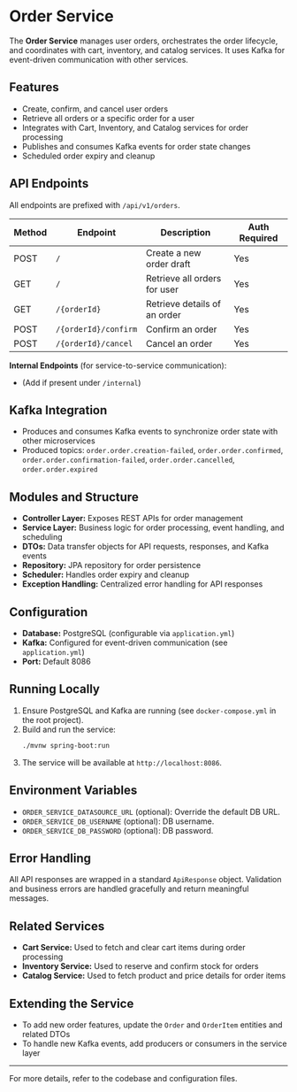 # Order Service

The **Order Service** manages user orders, orchestrates the order lifecycle, and coordinates with cart, inventory, and catalog services. It uses Kafka for event-driven communication with other services.

## Features
- Create, confirm, and cancel user orders
- Retrieve all orders or a specific order for a user
- Integrates with Cart, Inventory, and Catalog services for order processing
- Publishes and consumes Kafka events for order state changes
- Scheduled order expiry and cleanup

## API Endpoints

All endpoints are prefixed with `/api/v1/orders`.

| Method | Endpoint                        | Description                        | Auth Required |
|--------|----------------------------------|------------------------------------|--------------|
| POST   | `/`                             | Create a new order draft           | Yes          |
| GET    | `/`                             | Retrieve all orders for user       | Yes          |
| GET    | `/{orderId}`                    | Retrieve details of an order       | Yes          |
| POST   | `/{orderId}/confirm`            | Confirm an order                   | Yes          |
| POST   | `/{orderId}/cancel`             | Cancel an order                    | Yes          |

**Internal Endpoints** (for service-to-service communication):
- (Add if present under `/internal`)

## Kafka Integration
- Produces and consumes Kafka events to synchronize order state with other microservices
- Produced topics: `order.order.creation-failed`, `order.order.confirmed`, `order.order.confirmation-failed`, `order.order.cancelled`, `order.order.expired`

## Modules and Structure
- **Controller Layer:** Exposes REST APIs for order management
- **Service Layer:** Business logic for order processing, event handling, and scheduling
- **DTOs:** Data transfer objects for API requests, responses, and Kafka events
- **Repository:** JPA repository for order persistence
- **Scheduler:** Handles order expiry and cleanup
- **Exception Handling:** Centralized error handling for API responses

## Configuration
- **Database:** PostgreSQL (configurable via `application.yml`)
- **Kafka:** Configured for event-driven communication (see `application.yml`)
- **Port:** Default 8086

## Running Locally
1. Ensure PostgreSQL and Kafka are running (see `docker-compose.yml` in the root project).
2. Build and run the service:
   ```bash
   ./mvnw spring-boot:run
   ```
3. The service will be available at `http://localhost:8086`.

## Environment Variables
- `ORDER_SERVICE_DATASOURCE_URL` (optional): Override the default DB URL.
- `ORDER_SERVICE_DB_USERNAME` (optional): DB username.
- `ORDER_SERVICE_DB_PASSWORD` (optional): DB password.

## Error Handling
All API responses are wrapped in a standard `ApiResponse` object. Validation and business errors are handled gracefully and return meaningful messages.

## Related Services
- **Cart Service:** Used to fetch and clear cart items during order processing
- **Inventory Service:** Used to reserve and confirm stock for orders
- **Catalog Service:** Used to fetch product and price details for order items

## Extending the Service
- To add new order features, update the `Order` and `OrderItem` entities and related DTOs
- To handle new Kafka events, add producers or consumers in the service layer

---

For more details, refer to the codebase and configuration files.

